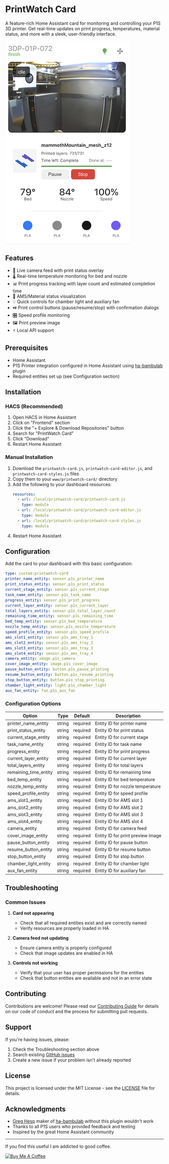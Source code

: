 # PrintWatch Card

A feature-rich Home Assistant card for monitoring and controlling your P1S 3D printer. Get real-time updates on print progress, temperatures, material status, and more with a sleek, user-friendly interface.

![PrintWatch Card Screenshot](assets/printwatch-card.png)

## Features

- 🎥 Live camera feed with print status overlay
- 🌡️ Real-time temperature monitoring for bed and nozzle
- 📊 Print progress tracking with layer count and estimated completion time
- 🎨 AMS/Material status visualization
- 💡 Quick controls for chamber light and auxiliary fan
- ⏯️ Print control buttons (pause/resume/stop) with confirmation dialogs
- 🎛️ Speed profile monitoring
- 🖼️ Print preview image
- ⚡ Local API support

## Prerequisites

- Home Assistant
- P1S Printer integration configured in Home Assistant using [ha-bambulab]((https://github.com/greghesp/ha-bambulab)) plugin
- Required entities set up (see Configuration section)

## Installation

### HACS (Recommended)

1. Open HACS in Home Assistant
2. Click on "Frontend" section
3. Click the "+ Explore & Download Repositories" button
4. Search for "PrintWatch Card"
5. Click "Download"
6. Restart Home Assistant

### Manual Installation

1. Download the `printwatch-card.js`, `printwatch-card-editor.js`, and `printwatch-card-styles.js` files
2. Copy them to your `www/printwatch-card/` directory
3. Add the following to your dashboard resources:
   ```yaml
   resources:
     - url: /local/printwatch-card/printwatch-card.js
       type: module
     - url: /local/printwatch-card/printwatch-card-editor.js
       type: module
     - url: /local/printwatch-card/printwatch-card-styles.js
       type: module
   ```
4. Restart Home Assistant

## Configuration

Add the card to your dashboard with this basic configuration:

```yaml
type: custom:printwatch-card
printer_name_entity: sensor.p1s_printer_name
print_status_entity: sensor.p1s_print_status
current_stage_entity: sensor.p1s_current_stage
task_name_entity: sensor.p1s_task_name
progress_entity: sensor.p1s_print_progress
current_layer_entity: sensor.p1s_current_layer
total_layers_entity: sensor.p1s_total_layer_count
remaining_time_entity: sensor.p1s_remaining_time
bed_temp_entity: sensor.p1s_bed_temperature
nozzle_temp_entity: sensor.p1s_nozzle_temperature
speed_profile_entity: sensor.p1s_speed_profile
ams_slot1_entity: sensor.p1s_ams_tray_1
ams_slot2_entity: sensor.p1s_ams_tray_2
ams_slot3_entity: sensor.p1s_ams_tray_3
ams_slot4_entity: sensor.p1s_ams_tray_4
camera_entity: image.p1s_camera
cover_image_entity: image.p1s_cover_image
pause_button_entity: button.p1s_pause_printing
resume_button_entity: button.p1s_resume_printing
stop_button_entity: button.p1s_stop_printing
chamber_light_entity: light.p1s_chamber_light
aux_fan_entity: fan.p1s_aux_fan
```

### Configuration Options

| Option | Type | Default | Description |
|--------|------|---------|-------------|
| printer_name_entity | string | required | Entity ID for printer name |
| print_status_entity | string | required | Entity ID for print status |
| current_stage_entity | string | required | Entity ID for current stage |
| task_name_entity | string | required | Entity ID for task name |
| progress_entity | string | required | Entity ID for print progress |
| current_layer_entity | string | required | Entity ID for current layer |
| total_layers_entity | string | required | Entity ID for total layers |
| remaining_time_entity | string | required | Entity ID for remaining time |
| bed_temp_entity | string | required | Entity ID for bed temperature |
| nozzle_temp_entity | string | required | Entity ID for nozzle temperature |
| speed_profile_entity | string | required | Entity ID for speed profile |
| ams_slot1_entity | string | required | Entity ID for AMS slot 1 |
| ams_slot2_entity | string | required | Entity ID for AMS slot 2 |
| ams_slot3_entity | string | required | Entity ID for AMS slot 3 |
| ams_slot4_entity | string | required | Entity ID for AMS slot 4 |
| camera_entity | string | required | Entity ID for camera feed |
| cover_image_entity | string | required | Entity ID for print preview image |
| pause_button_entity | string | required | Entity ID for pause button |
| resume_button_entity | string | required | Entity ID for resume button |
| stop_button_entity | string | required | Entity ID for stop button |
| chamber_light_entity | string | required | Entity ID for chamber light |
| aux_fan_entity | string | required | Entity ID for auxiliary fan |

## Troubleshooting

### Common Issues

1. **Card not appearing**
   - Check that all required entities exist and are correctly named
   - Verify resources are properly loaded in HA

2. **Camera feed not updating**
   - Ensure camera entity is properly configured
   - Check that image updates are enabled in HA

3. **Controls not working**
   - Verify that your user has proper permissions for the entities
   - Check that button entities are available and not in an error state

## Contributing

Contributions are welcome! Please read our [Contributing Guide](CONTRIBUTING.md) for details on our code of conduct and the process for submitting pull requests.

## Support

If you're having issues, please:
1. Check the Troubleshooting section above
2. Search existing [GitHub issues](https://github.com/yourusername/printwatch-card/issues)
3. Create a new issue if your problem isn't already reported

## License

This project is licensed under the MIT License - see the [LICENSE](LICENSE) file for details.

## Acknowledgments

- [Greg Hesp](https://github.com/greghesp/ha-bambulab) maker of [ha-bambulab]((https://github.com/greghesp/ha-bambulab)) without this plugin wouldn't work
- Thanks to all P1S users who provided feedback and testing
- Inspired by the great Home Assistant community

---

If you find this useful I am addicted to good coffee.

<a href="https://www.buymeacoffee.com/drkpxl" target="_blank"><img src="https://cdn.buymeacoffee.com/buttons/v2/default-yellow.png" alt="Buy Me A Coffee" style="height: 60px !important;width: 217px !important;" ></a>
